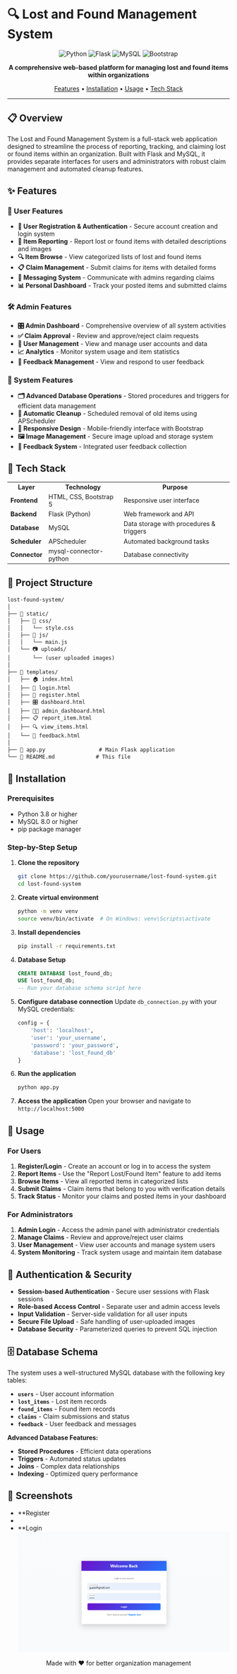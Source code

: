 # 🔍 Lost and Found Management System

<div align="center">

![Python](https://img.shields.io/badge/Python-3.8+-blue.svg)
![Flask](https://img.shields.io/badge/Flask-2.0+-green.svg)
![MySQL](https://img.shields.io/badge/MySQL-8.0+-orange.svg)
![Bootstrap](https://img.shields.io/badge/Bootstrap-5.0+-purple.svg)

**A comprehensive web-based platform for managing lost and found items within organizations**

[Features](#-features) • [Installation](#-installation) • [Usage](#-usage) • [Tech Stack](#-tech-stack) 

</div>

---

## 📋 Overview

The Lost and Found Management System is a full-stack web application designed to streamline the process of reporting, tracking, and claiming lost or found items within an organization. Built with Flask and MySQL, it provides separate interfaces for users and administrators with robust claim management and automated cleanup features.

## ✨ Features

### 👥 User Features
- **🔐 User Registration & Authentication** - Secure account creation and login system
- **📝 Item Reporting** - Report lost or found items with detailed descriptions and images
- **🔍 Item Browse** - View categorized lists of lost and found items
- **📋 Claim Management** - Submit claims for items with detailed forms
- **💬 Messaging System** - Communicate with admins regarding claims
- **📊 Personal Dashboard** - Track your posted items and submitted claims

### 🛠️ Admin Features
- **🎛️ Admin Dashboard** - Comprehensive overview of all system activities
- **✅ Claim Approval** - Review and approve/reject claim requests
- **👥 User Management** - View and manage user accounts and data
- **📈 Analytics** - Monitor system usage and item statistics
- **💌 Feedback Management** - View and respond to user feedback

### 🔧 System Features
- **🗂️ Advanced Database Operations** - Stored procedures and triggers for efficient data management
- **🧹 Automatic Cleanup** - Scheduled removal of old items using APScheduler
- **📱 Responsive Design** - Mobile-friendly interface with Bootstrap
- **🖼️ Image Management** - Secure image upload and storage system
- **📧 Feedback System** - Integrated user feedback collection

## 🚀 Tech Stack

<table>
<tr>
<td align="center"><strong>Layer</strong></td>
<td align="center"><strong>Technology</strong></td>
<td align="center"><strong>Purpose</strong></td>
</tr>
<tr>
<td><strong>Frontend</strong></td>
<td>HTML, CSS, Bootstrap 5</td>
<td>Responsive user interface</td>
</tr>
<tr>
<td><strong>Backend</strong></td>
<td>Flask (Python)</td>
<td>Web framework and API</td>
</tr>
<tr>
<td><strong>Database</strong></td>
<td>MySQL</td>
<td>Data storage with procedures & triggers</td>
</tr>
<tr>
<td><strong>Scheduler</strong></td>
<td>APScheduler</td>
<td>Automated background tasks</td>
</tr>
<tr>
<td><strong>Connector</strong></td>
<td>mysql-connector-python</td>
<td>Database connectivity</td>
</tr>
</table>

## 📁 Project Structure

```
lost-found-system/
│
├── 📁 static/
│   ├── 🎨 css/
│   │   └── style.css
│   ├── 📜 js/
│   │   └── main.js
│   └── 📷 uploads/
│       └── (user uploaded images)
│
├── 📁 templates/
│   ├── 🏠 index.html
│   ├── 🔐 login.html
│   ├── 📝 register.html
│   ├── 🎛️ dashboard.html
│   ├── 👨‍💼 admin_dashboard.html
│   ├── 📋 report_item.html
│   ├── 🔍 view_items.html
│   └── 📧 feedback.html
│
├── 🐍 app.py                 # Main Flask application
└── 📖 README.md             # This file
```

## 🔧 Installation

### Prerequisites
- Python 3.8 or higher
- MySQL 8.0 or higher
- pip package manager

### Step-by-Step Setup

1. **Clone the repository**
   ```bash
   git clone https://github.com/yourusername/lost-found-system.git
   cd lost-found-system
   ```

2. **Create virtual environment**
   ```bash
   python -m venv venv
   source venv/bin/activate  # On Windows: venv\Scripts\activate
   ```

3. **Install dependencies**
   ```bash
   pip install -r requirements.txt
   ```

4. **Database Setup**
   ```sql
   CREATE DATABASE lost_found_db;
   USE lost_found_db;
   -- Run your database schema script here
   ```

5. **Configure database connection**
   Update `db_connection.py` with your MySQL credentials:
   ```python
   config = {
       'host': 'localhost',
       'user': 'your_username',
       'password': 'your_password',
       'database': 'lost_found_db'
   }
   ```

6. **Run the application**
   ```bash
   python app.py
   ```

7. **Access the application**
   Open your browser and navigate to `http://localhost:5000`

## 🎯 Usage

### For Users
1. **Register/Login** - Create an account or log in to access the system
2. **Report Items** - Use the "Report Lost/Found Item" feature to add items
3. **Browse Items** - View all reported items in categorized lists
4. **Submit Claims** - Claim items that belong to you with verification details
5. **Track Status** - Monitor your claims and posted items in your dashboard

### For Administrators
1. **Admin Login** - Access the admin panel with administrator credentials
2. **Manage Claims** - Review and approve/reject user claims
3. **User Management** - View user accounts and manage system users
4. **System Monitoring** - Track system usage and maintain item database

## 🔐 Authentication & Security

- **Session-based Authentication** - Secure user sessions with Flask sessions
- **Role-based Access Control** - Separate user and admin access levels
- **Input Validation** - Server-side validation for all user inputs
- **Secure File Upload** - Safe handling of user-uploaded images
- **Database Security** - Parameterized queries to prevent SQL injection

## 🗄️ Database Schema

The system uses a well-structured MySQL database with the following key tables:

- **`users`** - User account information
- **`lost_items`** - Lost item records
- **`found_items`** - Found item records
- **`claims`** - Claim submissions and status
- **`feedback`** - User feedback and messages

**Advanced Database Features:**
- **Stored Procedures** - Efficient data operations
- **Triggers** - Automated status updates
- **Joins** - Complex data relationships
- **Indexing** - Optimized query performance

## 📱 Screenshots
- **Register
- 
- **Login
![image alt](https://github.com/adityagupta000/Lost_And_Found_Dbms/blob/main/db_lab/1.png?raw=true)

<div align="center">
Made with ❤️ for better organization management
</div>
